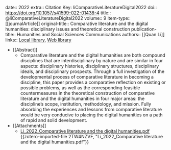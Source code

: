 date:: 2022
extra:: Citation Key: liComparativeLiteratureDigital2022
doi:: https://doi.org/10.1057/s41599-022-01438-4
title:: @liComparativeLiteratureDigital2022
volume:: 9
item-type:: [[journalArticle]]
original-title:: Comparative literature and the digital humanities: disciplinary issues and theoretical construction
publication-title:: Humanities and Social Sciences Communications
authors:: [[Quan Li]]
links:: [Local library](zotero://select/groups/2386895/items/WSENYMH4), [Web library](https://www.zotero.org/groups/2386895/items/WSENYMH4)

- [[Abstract]]
	- Comparative literature and the digital humanities are both compound disciplines that are interdisciplinary by nature and are similar in four aspects: disciplinary histories, disciplinary structures, disciplinary ideals, and disciplinary prospects. Through a full investigation of the developmental process of comparative literature in becoming a discipline, this paper provides a comparative reflection on existing or possible problems, as well as the corresponding feasible countermeasures in the theoretical construction of comparative literature and the digital humanities in four major areas: the discipline’s scope, institution, methodology, and mission. Fully absorbing the experiences and lessons from comparative literature would be very conducive to placing the digital humanities on a path of rapid and solid development.
- [[Attachments]]
	- [Li_2022_Comparative literature and the digital humanities.pdf](zotero://select/groups/2386895/items/2TW4NZVF) {{zotero-imported-file 2TW4NZVF, "Li_2022_Comparative literature and the digital humanities.pdf"}}